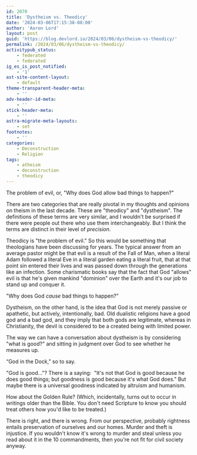 ```yaml
---
id: 2070
title: 'Dystheism vs. Theodicy'
date: '2024-03-06T17:15:38-08:00'
author: 'Aaron Lord'
layout: post
guid: 'https://blog.devlord.io/2024/03/06/dystheism-vs-theodicy/'
permalink: /2024/03/06/dystheism-vs-theodicy/
activitypub_status:
    - federated
    - federated
ig_es_is_post_notified:
    - '1'
ast-site-content-layout:
    - default
theme-transparent-header-meta:
    - ''
adv-header-id-meta:
    - ''
stick-header-meta:
    - ''
astra-migrate-meta-layouts:
    - set
footnotes:
    - ''
categories:
    - Deconstruction
    - Religion
tags:
    - atheism
    - deconstruction
    - theodicy
---
```


<!-- wp:paragraph -->
<p>The problem of evil, or, "Why does God allow bad things to happen?"</p>
<!-- /wp:paragraph -->

<!-- wp:paragraph -->
<p>There are two categories that are really pivotal in my thoughts and opinions on theism in the last decade. These are "theodicy" and "dystheism".&nbsp;The definitions of these terms are very similar, and I wouldn't be surprised if there were people out there who use them interchangeably. But I think the terms are distinct in their level of <em>precision</em>.</p>
<!-- /wp:paragraph -->

<!-- wp:paragraph -->
<p>Theodicy is "the problem of evil." So this would be something that theologians have been discussing for years. The typical answer from an average pastor might be that evil is a result of the Fall of Man, when a literal Adam followed a literal Eve in a literal garden eating a literal fruit, that at that point sin entered their lives and was passed down through the generations like an infection. Some charismatic books say that the fact that God "allows" evil is that he's given mankind "dominion" over the Earth and it's our job to stand up and conquer it.</p>
<!-- /wp:paragraph -->

<!-- wp:paragraph -->
<p>"Why does God <em>cause</em>&nbsp;bad things to happen?"</p>
<!-- /wp:paragraph -->

<!-- wp:paragraph -->
<p>Dystheism, on the other hand, is the idea that God is not merely passive or apathetic, but actively, intentionally, bad. Old dualistic religions have a good god and a bad god, and they imply that both gods are legitimate, whereas in Christianity, the devil is considered to be a created being with limited power.</p>
<!-- /wp:paragraph -->

<!-- wp:paragraph -->
<p>The way we can have a conversation about dystheism is by considering "what is good?" and sitting in judgment over God to see whether he measures up.</p>
<!-- /wp:paragraph -->

<!-- wp:paragraph -->
<p>“God in the Dock,” so to say.</p>
<!-- /wp:paragraph -->

<!-- wp:paragraph -->
<p>"God is good..."?&nbsp;There is a saying:&nbsp; "It's not that God is good because he does good things; but goodness is good because it's what God does." But maybe there is a universal goodness indicated by altruism and humanism.</p>
<!-- /wp:paragraph -->

<!-- wp:paragraph -->
<p>How about the Golden Rule?&nbsp;(Which, incidentally, turns out to occur in writings older than the Bible. You don't need Scripture to know you should treat others how you'd like to be treated.)</p>
<!-- /wp:paragraph -->

<!-- wp:paragraph -->
<p>There is right, and there is wrong. From our perspective, probably rightness entails preservation of ourselves and our homes. Murder and theft is injustice. If you wouldn't know it's wrong to murder and steal unless you read about it in the 10 commandments, then you're not fit for civil society anyway.</p>
<!-- /wp:paragraph -->